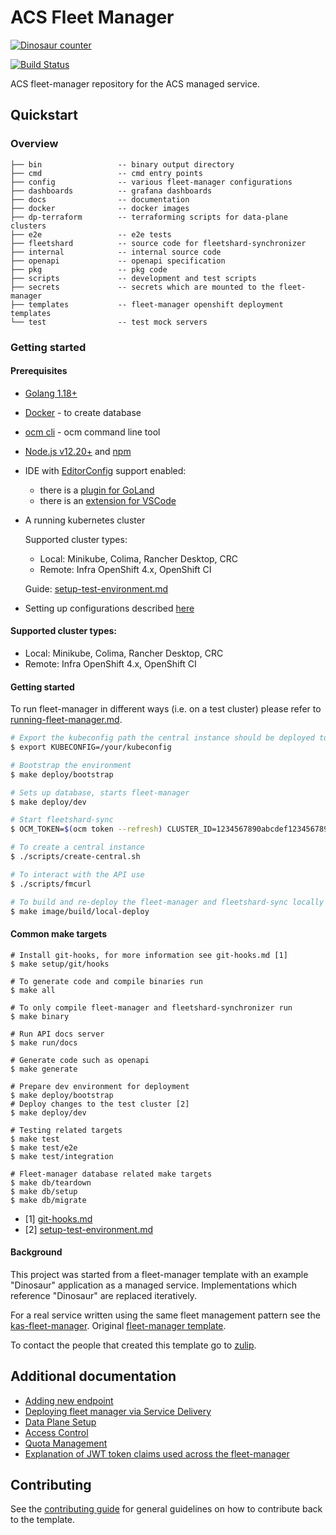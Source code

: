 # ACS Fleet Manager
[![Dinosaur counter](https://dinosaurs.rhacs-dev.com/)](https://sourcegraph.com/search?q=context:global+repo:stackrox/acs-fleet-manager+dinosaur+count:all&patternType=standard)

[![Build Status](https://ci.ext.devshift.net/view/acs-fleet-manager/job/stackrox-acs-fleet-manager-build-and-push-main/badge/icon)](https://ci.ext.devshift.net/view/acs-fleet-manager/job/stackrox-acs-fleet-manager-build-and-push-main/)

ACS fleet-manager repository for the ACS managed service.

## Quickstart

### Overview

```
├── bin                 -- binary output directory  
├── cmd                 -- cmd entry points
├── config              -- various fleet-manager configurations
├── dashboards          -- grafana dashboards
├── docs                -- documentation
├── docker              -- docker images
├── dp-terraform        -- terraforming scripts for data-plane clusters
├── e2e                 -- e2e tests
├── fleetshard          -- source code for fleetshard-synchronizer
├── internal            -- internal source code
├── openapi             -- openapi specification
├── pkg                 -- pkg code
├── scripts             -- development and test scripts
├── secrets             -- secrets which are mounted to the fleet-manager
├── templates           -- fleet-manager openshift deployment templates
└── test                -- test mock servers
```

### Getting started

#### Prerequisites

* [Golang 1.18+](https://golang.org/dl/)
* [Docker](https://docs.docker.com/get-docker/) - to create database
* [ocm cli](https://github.com/openshift-online/ocm-cli/releases) - ocm command line tool
* [Node.js v12.20+](https://nodejs.org/en/download/) and [npm](https://docs.npmjs.com/downloading-and-installing-node-js-and-npm)
* IDE with [EditorConfig](https://editorconfig.org/) support enabled:
  - there is a [plugin for GoLand](https://www.jetbrains.com/help/go/configuring-code-style.html#editorconfig)
  - there is an [extension for VSCode](https://marketplace.visualstudio.com/items?itemName=EditorConfig.EditorConfig)
* A running kubernetes cluster

  Supported cluster types:
    * Local: Minikube, Colima, Rancher Desktop, CRC
    * Remote: Infra OpenShift 4.x, OpenShift CI

  Guide: [setup-test-environment.md](./docs/development/setup-test-environment.md#prepare-the-environment)
* Setting up configurations described [here](./docs/development/populating-configuration.md#interacting-with-the-fleet-manager-api)

#### Supported cluster types:
* Local: Minikube, Colima, Rancher Desktop, CRC
* Remote: Infra OpenShift 4.x, OpenShift CI

#### Getting started

To run fleet-manager in different ways (i.e. on a test cluster) please refer to [running-fleet-manager.md](./docs/development/running-fleet-manager.md).

```bash
# Export the kubeconfig path the central instance should be deployed to
$ export KUBECONFIG=/your/kubeconfig

# Bootstrap the environment
$ make deploy/bootstrap

# Sets up database, starts fleet-manager
$ make deploy/dev

# Start fleetshard-sync
$ OCM_TOKEN=$(ocm token --refresh) CLUSTER_ID=1234567890abcdef1234567890abcdef ./fleetshard-sync

# To create a central instance
$ ./scripts/create-central.sh

# To interact with the API use
$ ./scripts/fmcurl

# To build and re-deploy the fleet-manager and fleetshard-sync locally run:
$ make image/build/local-deploy
```

#### Common make targets

```shell
# Install git-hooks, for more information see git-hooks.md [1]
$ make setup/git/hooks

# To generate code and compile binaries run
$ make all

# To only compile fleet-manager and fleetshard-synchronizer run
$ make binary

# Run API docs server
$ make run/docs

# Generate code such as openapi
$ make generate

# Prepare dev environment for deployment
$ make deploy/bootstrap
# Deploy changes to the test cluster [2]
$ make deploy/dev

# Testing related targets
$ make test
$ make test/e2e
$ make test/integration

# Fleet-manager database related make targets
$ make db/teardown
$ make db/setup
$ make db/migrate
```

* [1] [git-hooks.md](./docs/development/git-hooks.md)
* [2] [setup-test-environment.md](./docs/development/setup-test-environment.md)

#### Background

This project was started from a fleet-manager template with an example "Dinosaur" application as a managed service.
Implementations which reference "Dinosaur" are replaced iteratively.

For a real service written using the same fleet management pattern see the
[kas-fleet-manager](https://github.com/bf2fc6cc711aee1a0c2a/kas-fleet-manager).
Original [fleet-manager template](https://github.com/bf2fc6cc711aee1a0c2a/ffm-fleet-manager-go-template).

To contact the people that created this template go to [zulip](https://bf2.zulipchat.com/).

## Additional documentation

- [Adding new endpoint](docs/development/adding-a-new-endpoint.md)
- [Deploying fleet manager via Service Delivery](docs/legacy/onboarding-with-service-delivery.md)
- [Data Plane Setup](docs/legacy/data-plane-osd-cluster-options.md)
- [Access Control](docs/legacy/access-control.md)
- [Quota Management](docs/legacy/quota-management-list-configuration.md)
- [Explanation of JWT token claims used across the fleet-manager](docs/auth/jwt-claims.md)

## Contributing

See the [contributing guide](CONTRIBUTING.md) for general guidelines on how to
contribute back to the template.
